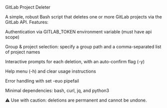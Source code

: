 GitLab Project Deleter

A simple, robust Bash script that deletes one or more GitLab projects via the GitLab API.
Features:

Authentication via GITLAB_TOKEN environment variable (must have api scope)

Group & project selection: specify a group path and a comma-separated list of project names

Interactive prompts for each deletion, with an auto-confirm flag (-y)

Help menu (-h) and clear usage instructions

Error handling with set -euo pipefail

Minimal dependencies: bash, curl, jq, and python3

⚠️ Use with caution: deletions are permanent and cannot be undone.
